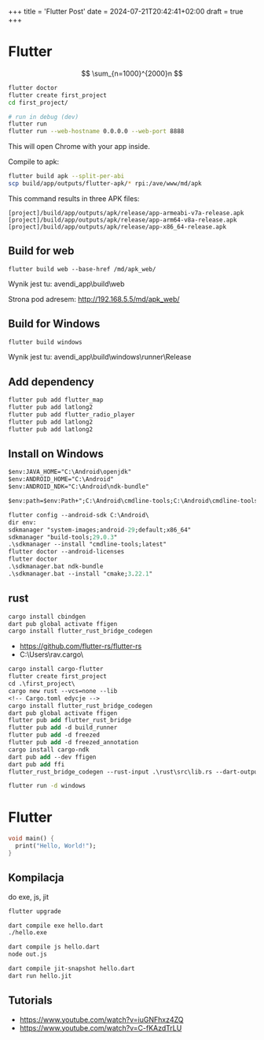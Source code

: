 +++
title = 'Flutter Post'
date = 2024-07-21T20:42:41+02:00
draft = true
+++

# Flutter

$$ \sum_{n=1000}^{2000}n  $$

```bash
flutter doctor
flutter create first_project
cd first_project/

# run in debug (dev)
flutter run
flutter run --web-hostname 0.0.0.0 --web-port 8888
```

This will open Chrome with your app inside.


Compile to apk:

```bash
flutter build apk --split-per-abi
scp build/app/outputs/flutter-apk/* rpi:/ave/www/md/apk
```

This command results in three APK files:

    [project]/build/app/outputs/apk/release/app-armeabi-v7a-release.apk
    [project]/build/app/outputs/apk/release/app-arm64-v8a-release.apk
    [project]/build/app/outputs/apk/release/app-x86_64-release.apk

## Build for web

```
flutter build web --base-href /md/apk_web/
```

Wynik jest tu: avendi_app\build\web 

Strona pod adresem: http://192.168.5.5/md/apk_web/

## Build for Windows


```ps
flutter build windows
```

Wynik jest tu: avendi_app\build\windows\runner\Release 


## Add dependency

```bash
flutter pub add flutter_map
flutter pub add latlong2
flutter pub add flutter_radio_player
flutter pub add latlong2
flutter pub add latlong2
```

## Install on Windows


```ps
$env:JAVA_HOME="C:\Android\openjdk"
$env:ANDROID_HOME="C:\Android"
$env:ANDROID_NDK="C:\Android\ndk-bundle"

$env:path=$env:Path+";C:\Android\cmdline-tools;C:\Android\cmdline-tools\tools;C:\Android\cmdline-tools\tools\bin;C:\Android\flutter\bin;C:\Android\cmake\3.22.1\bin"

flutter config --android-sdk C:\Android\
dir env:
sdkmanager "system-images;android-29;default;x86_64"
sdkmanager "build-tools;29.0.3"
.\sdkmanager --install "cmdline-tools;latest"
flutter doctor --android-licenses
flutter doctor
.\sdkmanager.bat ndk-bundle
.\sdkmanager.bat --install "cmake;3.22.1"
```

## rust

```ps
cargo install cbindgen
dart pub global activate ffigen
cargo install flutter_rust_bridge_codegen
```

- https://github.com/flutter-rs/flutter-rs
- C:\Users\rav\.cargo\

```ps
cargo install cargo-flutter
flutter create first_project
cd .\first_project\
cargo new rust --vcs=none --lib
<!-- Cargo.toml edycje -->
cargo install flutter_rust_bridge_codegen
dart pub global activate ffigen
flutter pub add flutter_rust_bridge
flutter pub add -d build_runner
flutter pub add -d freezed
flutter pub add -d freezed_annotation
cargo install cargo-ndk
dart pub add --dev ffigen
dart pub add ffi
flutter_rust_bridge_codegen --rust-input .\rust\src\lib.rs --dart-output .\lib\bridge_generated.dart
```

```bash
flutter run -d windows
```

# Flutter

```dart
void main() {
  print("Hello, World!");
}
```


## Kompilacja

do exe, js, jit

```bash
flutter upgrade

dart compile exe hello.dart
./hello.exe

dart compile js hello.dart
node out.js

dart compile jit-snapshot hello.dart
dart run hello.jit
```



## Tutorials
- https://www.youtube.com/watch?v=iuGNFhxz4ZQ
- https://www.youtube.com/watch?v=C-fKAzdTrLU

